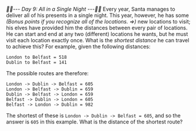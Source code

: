 *:calendar::calendar:--- Day 9: All in a Single Night ---:calendar::calendar:*
Every year, Santa manages to deliver all of his presents in a single night.
This year, however, he has some _(Bonus points if you recognize all of the locations. =>)_ new locations to visit; his elves have provided him the distances between every pair of locations.  He can start and end at any two (different) locations he wants, but he must visit each location exactly once.  What is the *shortest distance* he can travel to achieve this?
For example, given the following distances:
```London to Dublin = 464
London to Belfast = 518
Dublin to Belfast = 141
```
The possible routes are therefore:
```Dublin -> London -> Belfast = 982
London -> Dublin -> Belfast = 605
London -> Belfast -> Dublin = 659
Dublin -> Belfast -> London = 659
Belfast -> Dublin -> London = 605
Belfast -> London -> Dublin = 982
```
The shortest of these is `London -> Dublin -> Belfast = 605`, and so the answer is `605` in this example.
What is the distance of the shortest route?
